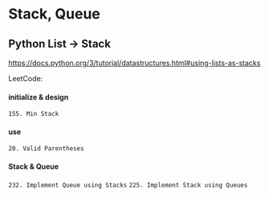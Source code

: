 # Stack, Queue
## Python List -> Stack
https://docs.python.org/3/tutorial/datastructures.html#using-lists-as-stacks

LeetCode: 
#### initialize & design
`155. Min Stack`
#### use
`20. Valid Parentheses`
#### Stack & Queue
`232. Implement Queue using Stacks`
`225. Implement Stack using Queues`
